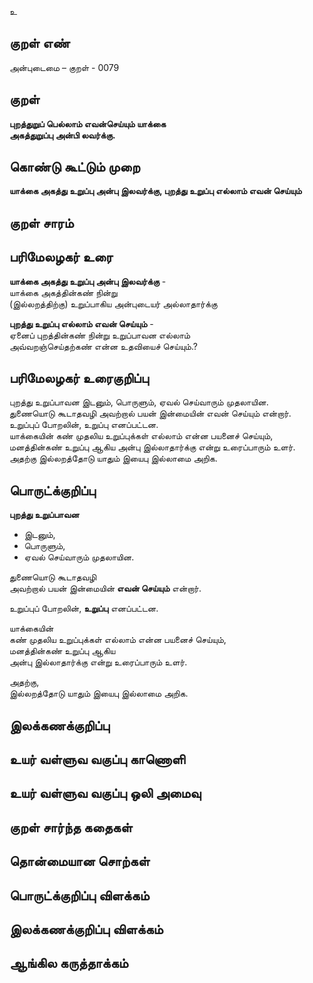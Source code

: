 உ

## குறள் எண் 

அன்புடைமை – குறள் - 0079  

## குறள் 

**புறத்துறுப் பெல்லாம் எவன்செய்யும் யாக்கை  
அகத்துறுப்பு அன்பி லவர்க்கு.** 

## கொண்டு கூட்டும் முறை

**யாக்கை அகத்து உறுப்பு அன்பு இலவர்க்கு, புறத்து உறுப்பு எல்லாம் எவன் செய்யும்**  

## குறள் சாரம் 


## பரிமேலழகர் உரை

**யாக்கை அகத்து உறுப்பு அன்பு இலவர்க்கு** -  
யாக்கை அகத்தின்கண் நின்று  
(இல்லறத்திற்கு) உறுப்பாகிய அன்புடையர் அல்லாதார்க்கு  

**புறத்து உறுப்பு எல்லாம் எவன் செய்யும்** -  
ஏனைப் புறத்தின்கண் நின்று உறுப்பாவன எல்லாம்  
அவ்வறஞ்செய்தற்கண் என்ன உதவியைச் செய்யும்.?  

## பரிமேலழகர் உரைகுறிப்பு   

புறத்து உறுப்பாவன இடனும், பொருளும், ஏவல் செய்வாரும் முதலாயின.  
துணையொடு கூடாதவழி அவற்றால் பயன் இன்மையின் எவன் செய்யும் என்றார்.  
உறுப்புப் போறலின், உறுப்பு எனப்பட்டன.  
யாக்கையின் கண் முதலிய உறுப்புக்கள் எல்லாம் என்ன பயனைச் செய்யும், மனத்தின்கண் உறுப்பு ஆகிய அன்பு இல்லாதார்க்கு என்று உரைப்பாரும் உளர்.  
அதற்கு இல்லறத்தோடு யாதும் இயைபு இல்லாமை அறிக.  
## பொருட்க்குறிப்பு 

**புறத்து உறுப்பாவன**  
* இடனும்,  
* பொருளும்,  
* ஏவல் செய்வாரும் முதலாயின.  

துணையொடு கூடாதவழி  
அவற்றால் பயன் இன்மையின் **எவன் செய்யும்** என்றார். 

உறுப்புப் போறலின், **உறுப்பு** எனப்பட்டன.  

யாக்கையின்  
கண் முதலிய உறுப்புக்கள் எல்லாம் என்ன பயனைச் செய்யும்,  
மனத்தின்கண் உறுப்பு ஆகிய  
அன்பு இல்லாதார்க்கு என்று உரைப்பாரும் உளர்.  

அதற்கு,  
இல்லறத்தோடு யாதும் இயைபு இல்லாமை அறிக.  

## இலக்கணக்குறிப்பு  


## உயர் வள்ளுவ வகுப்பு காணொளி


## உயர் வள்ளுவ வகுப்பு ஒலி அமைவு 

 
## குறள் சார்ந்த கதைகள் 


## தொன்மையான சொற்கள்


## பொருட்க்குறிப்பு விளக்கம்


## இலக்கணக்குறிப்பு விளக்கம்


## ஆங்கில கருத்தாக்கம் 


